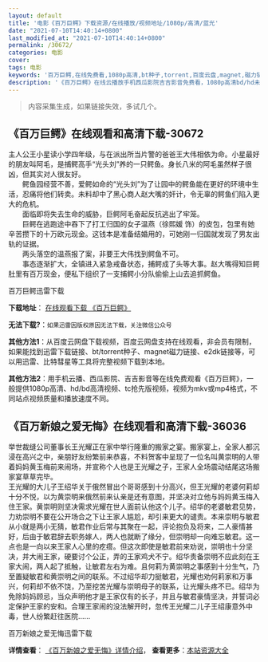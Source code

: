 ```yaml
---
layout: default
title: '电影《百万巨鳄》下载资源/在线播放/视频地址/1080p/高清/蓝光'
date: "2021-07-10T14:40:14+0800"
last_modified_at: "2021-07-10T14:40:14+0800"
permalink: /30672/
categories: 电影
cover:
tags: 电影
keywords: '百万巨鳄,在线免费看,1080p高清,bt种子,torrent,百度云盘,magnet,磁力链,迅雷下载资源'
description: '《百万巨鳄》在线云播放手机西瓜影院吉吉影音免费看，1080p高清bd/hd未删减完整版和tc抢先枪版，mkv/mp4格式，附带bt/torrent种子、magnet/磁力链、百度云盘、网盘资源迅雷下载链接'
---
```


>内容采集生成，如果链接失效，多试几个。


## 《百万巨鳄》在线观看和高清下载-30672

主人公王小星读小学四年级，与在派出所当片警的爸爸王大伟相依为命。小星最好的朋友叫阿毛，是捕鳄高手&ldquo;光头刘&rdquo;养的一只鳄鱼。身长八米的阿毛虽然样子很凶，但其实对人很友好。<br />　　鳄鱼园经营不善，爱鳄如命的&ldquo;光头刘&rdquo;为了让园中的鳄鱼能在更好的环境中生活，忍痛将他们转卖。未料却中了黑心商人赵大嘴的奸计，令无辜的鳄鱼们陷入更大的危机。<br />　　面临即将失去生命的威胁，巨鳄阿毛奋起反抗逃出了牢笼。<br />　　巨鳄在逃跑途中吞下了打工归国的女子温燕（徐熙媛 饰）的皮包，包里有她辛苦攒下的十万欧元现金。这钱本是准备结婚用的，可她刚一归国就发现了男友出轨的证据。<br />　　两头落空的温燕报了案，非要王大伟找到鳄鱼不可。<br />　　事态逐渐扩大，全镇进入紧急戒备状态，捕鳄成了头等大事。赵大嘴得知巨鳄肚里有百万现金，便私下组织了一支捕鳄小分队偷偷上山去追抓鳄鱼。


百万巨鳄迅雷下载

**下载地址**： [在线观看下载 《百万巨鳄》](https://www.993dy.com//vod-detail-id-18043.html) 


**无法下载?**：`如果迅雷因版权原因无法下载，关注微信公众号 `

**其他方法1**：从百度云网盘下载视频，百度云网盘支持在线观看，非会员有限制，如果能找到迅雷下载链接、bt/torrent种子、magnet磁力链接、e2dk链接等，可以用迅雷、比特彗星等工具将完整视频下载到本地。

**其他方法2**：用手机云播、西瓜影院、吉吉影音等在线免费观看《百万巨鳄》，一般提供1080p高清、hd/bd高清视频、tc抢先版视频，视频为mkv或mp4格式，不同站点视频质量和播放速度不同。


## 《百万新娘之爱无悔》在线观看和高清下载-36036

举世裁缝公司董事长王光耀正在家中举行隆重的搬家之宴。搬家宴上，全家人都沉浸在高兴之中，亲朋好友纷繁前来恭喜，不料贺客中呈现了一位名叫黄崇明的人带着妈妈黄玉梅前来闹场，并宣称个人也是王光耀之子，王家人全场震动结尾这场搬家宴草草完毕。<br />王光耀的大儿子王绍华关于俄然冒出个哥哥感到十分高兴，但王光耀的老婆何莉却十分不悦，以为黄崇明来俄然前来认亲是还有意图，并坚决对立他与妈妈黄玉梅入住王家。黄崇明则坚决需求光耀在世人面前认他这个儿子。绍华的老婆敏君见势，力劝崇明不要在公开场合之下让王家人尴尬，却引来更大的谴责。本来崇明与敏君从小就是两小无猜，敏君作业后常与其聚在一起，评论抱负及将来，二人豪情甚好，后由于敏君辞去职务嫁人，两人也就断了缘分，但崇明却一向难忘敏君。这一点也是一向以来王家人心里的疙瘩。但这次即使是敏君前来劝说，崇明也十分坚决，并大闹王家，硬要讨个公正，弄的王家鸡犬不宁。绍华责备崇明不应此刻在王家大闹，两人起了抵触，让敏君左右为难。且何莉为黄崇明之事感到十分生气，乃至置疑敏君和黄崇明之间的联系。不过绍华却力挺敏君，光耀也劝何莉家和万事兴，何莉却不依不饶，乃至挖苦光耀与崇明母子的联系，让光耀头疼不已。绍华为免除妈妈顾忌，当众声明他才是王家仅有的长子，并且与敏君豪情坚决，并誓词必定保护王家的安和。合理王家闹的没法解开时，忽传王光耀二儿子王绍康意外中毒，世人纷繁赶往医院......


百万新娘之爱无悔迅雷下载

**详情查看**： [《百万新娘之爱无悔》详情介绍](/movie/36036/)， **查看更多**：[本站资源大全](/movie/t/all/)

